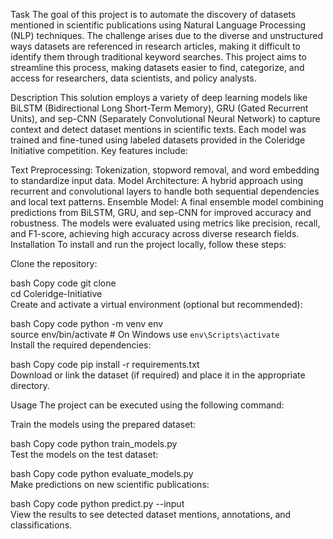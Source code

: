 Task
The goal of this project is to automate the discovery of datasets mentioned in scientific publications using Natural Language Processing (NLP) techniques. The challenge arises due to the diverse and unstructured ways datasets are referenced in research articles, making it difficult to identify them through traditional keyword searches. This project aims to streamline this process, making datasets easier to find, categorize, and access for researchers, data scientists, and policy analysts.

Description
This solution employs a variety of deep learning models like BiLSTM (Bidirectional Long Short-Term Memory), GRU (Gated Recurrent Units), and sep-CNN (Separately Convolutional Neural Network) to capture context and detect dataset mentions in scientific texts. Each model was trained and fine-tuned using labeled datasets provided in the Coleridge Initiative competition. Key features include:

Text Preprocessing: Tokenization, stopword removal, and word embedding to standardize input data.
Model Architecture: A hybrid approach using recurrent and convolutional layers to handle both sequential dependencies and local text patterns.
Ensemble Model: A final ensemble model combining predictions from BiLSTM, GRU, and sep-CNN for improved accuracy and robustness.
The models were evaluated using metrics like precision, recall, and F1-score, achieving high accuracy across diverse research fields.
Installation
To install and run the project locally, follow these steps:

Clone the repository:

bash
Copy code
git clone <repository-url>  
cd Coleridge-Initiative  
Create and activate a virtual environment (optional but recommended):

bash
Copy code
python -m venv env  
source env/bin/activate  # On Windows use `env\Scripts\activate`  
Install the required dependencies:

bash
Copy code
pip install -r requirements.txt  
Download or link the dataset (if required) and place it in the appropriate directory.

Usage
The project can be executed using the following command:

Train the models using the prepared dataset:

bash
Copy code
python train_models.py  
Test the models on the test dataset:

bash
Copy code
python evaluate_models.py  
Make predictions on new scientific publications:

bash
Copy code
python predict.py --input <path-to-new-document>  
View the results to see detected dataset mentions, annotations, and classifications.
